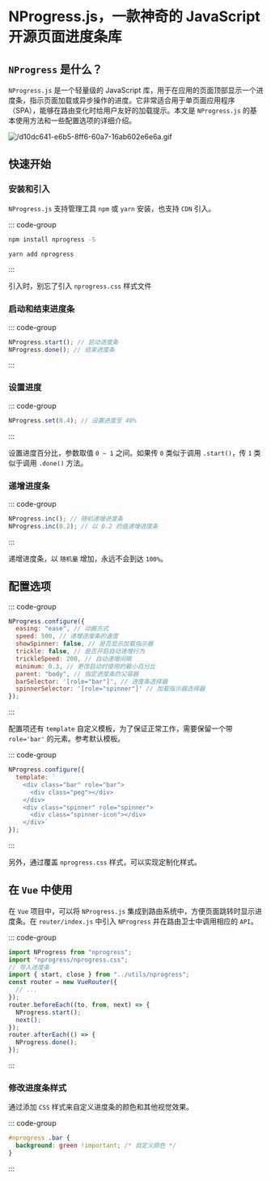 # NProgress.js，一款神奇的 JavaScript 开源页面进度条库

<article-info/>

<link-tag :linkList="[{ linkType: 'git', linkText:'NProgress.js',linkUrl:'https://github.com/rstacruz/nprogress'},{  linkText:'NProgress.js 官网',linkUrl:'https://ricostacruz.com/nprogress/'}]" />

## `NProgress` 是什么？

`NProgress.js` 是一个轻量级的 JavaScript 库，用于在应用的页面顶部显示一个进度条，指示页面加载或异步操作的进度。它非常适合用于单页面应用程序（SPA），能够在路由变化时给用户友好的加载提示。本文是 `NProgress.js` 的基本使用方法和一些配置选项的详细介绍。

![/d10dc641-e6b5-8ff6-60a7-16ab602e6e6a.gif](/d10dc641-e6b5-8ff6-60a7-16ab602e6e6a.gif)

## 快速开始

### 安装和引入

`NProgress.js` 支持管理工具 `npm` 或 `yarn` 安装，也支持 `CDN` 引入。

::: code-group

```bash [npm]
npm install nprogress -S
```

```bash [yarn]
yarn add nprogress
```

:::

引入时，别忘了引入 `nprogress.css` 样式文件

### 启动和结束进度条

::: code-group

```js
NProgress.start(); // 启动进度条
NProgress.done(); // 结束进度条
```

:::

### 设置进度

::: code-group

```js
NProgress.set(0.4); // 设置进度至 40%
```

:::

设置进度百分比，参数取值 `0 ~ 1` 之间。如果传 `0` 类似于调用 `.start()`，传 `1` 类似于调用 `.done()` 方法。

### 递增进度条

::: code-group

```js
NProgress.inc(); // 随机递增进度条
NProgress.inc(0.2); // 以 0.2 的值递增进度条
```

:::

递增进度条，以 `随机量` 增加，永远不会到达 `100%`。

## 配置选项

::: code-group

```js
NProgress.configure({
  easing: "ease", // 动画方式
  speed: 500, // 递增进度条的速度
  showSpinner: false, // 是否显示加载指示器
  trickle: false, // 是否开启自动递增行为
  trickleSpeed: 200, // 自动递增间隔
  minimum: 0.3, // 更改启动时使用的最小百分比
  parent: "body", // 指定进度条的父容器
  barSelector: '[role="bar"]', // 进度条选择器
  spinnerSelector: '[role="spinner"]' // 加载指示器选择器
});
```

:::

配置项还有 `template` 自定义模板，为了保证正常工作，需要保留一个带 `role='bar'` 的元素。参考默认模板。

::: code-group

```js
NProgress.configure({
  template: `
    <div class="bar" role="bar">
      <div class="peg"></div>
    </div>
    <div class="spinner" role="spinner">
      <div class="spinner-icon"></div>
    </div>`
});
```

:::

另外，通过覆盖 `nprogress.css` 样式，可以实现定制化样式。

## 在 `Vue` 中使用

在 `Vue` 项目中，可以将 `NProgress.js` 集成到路由系统中，方便页面跳转时显示进度条。在 `router/index.js` 中引入 `NProgress` 并在路由卫士中调用相应的 `API`。

::: code-group

```js
import NProgress from "nprogress";
import "nprogress/nprogress.css";
// 导入进度条
import { start, close } from "../utils/nprogress";
const router = new VueRouter({
  // ...
});
router.beforeEach((to, from, next) => {
  NProgress.start();
  next();
});
router.afterEach(() => {
  NProgress.done();
});
```

:::

### 修改进度条样式

通过添加 `CSS` 样式来自定义进度条的颜色和其他视觉效果。

::: code-group

```css
#nprogress .bar {
  background: green !important; /* 自定义颜色 */
}
```

:::
